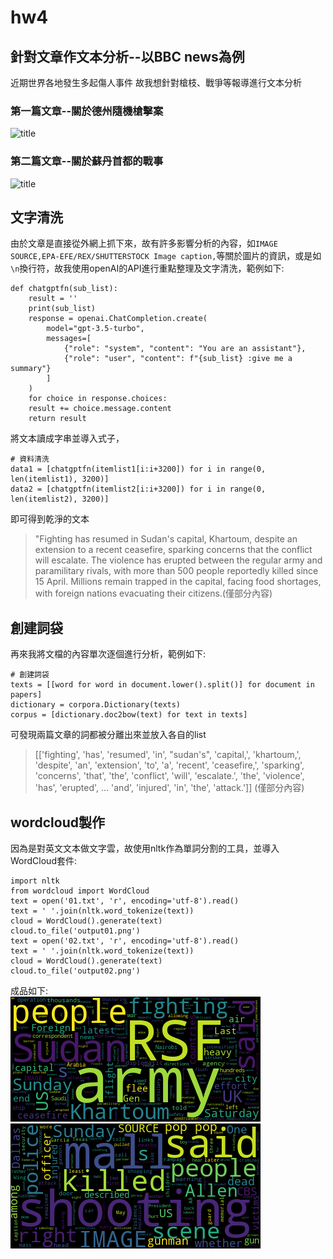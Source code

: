 # hw4
## 針對文章作文本分析--以BBC news為例

近期世界各地發生多起傷人事件
故我想針對槍枝、戰爭等報導進行文本分析
### 第一篇文章--關於德州隨機槍擊案
![](https:// "title")
### 第二篇文章--關於蘇丹首都的戰事
![](https:// "title")

## 文字清洗
由於文章是直接從外網上抓下來，故有許多影響分析的內容，如`IMAGE SOURCE,EPA-EFE/REX/SHUTTERSTOCK
Image caption,`等關於圖片的資訊，或是如`\n`換行符，故我使用openAI的API進行重點整理及文字清洗，範例如下:   
```
def chatgptfn(sub_list):
    result = ''
    print(sub_list)
    response = openai.ChatCompletion.create(
        model="gpt-3.5-turbo",
        messages=[
            {"role": "system", "content": "You are an assistant"},
            {"role": "user", "content": f"{sub_list} :give me a summary"}
        ]
    )
    for choice in response.choices:
    result += choice.message.content
    return result
```
將文本讀成字串並導入式子，
```
# 資料清洗
data1 = [chatgptfn(itemlist1[i:i+3200]) for i in range(0, len(itemlist1), 3200)]
data2 = [chatgptfn(itemlist2[i:i+3200]) for i in range(0, len(itemlist2), 3200)]
```
即可得到乾淨的文本
> "Fighting has resumed in Sudan's capital, Khartoum, despite an extension to a recent ceasefire, sparking concerns that the conflict will escalate. The violence has erupted between the regular army and paramilitary rivals, with more than 500 people reportedly killed since 15 April. Millions remain trapped in the capital, facing food shortages, with foreign nations evacuating their citizens.(僅部分內容)

## 創建詞袋
再來我將文檔的內容單次逐個進行分析，範例如下:
```
# 創建詞袋
texts = [[word for word in document.lower().split()] for document in papers]
dictionary = corpora.Dictionary(texts)
corpus = [dictionary.doc2bow(text) for text in texts]
```
可發現兩篇文章的詞都被分離出來並放入各自的list
> [['fighting',
  'has',
  'resumed',
  'in',
  "sudan's",
  'capital,',
  'khartoum,',
  'despite',
  'an',
  'extension',
  'to',
  'a',
  'recent',
  'ceasefire,',
  'sparking',
  'concerns',
  'that',
  'the',
  'conflict',
  'will',
  'escalate.',
  'the',
  'violence',
  'has',
  'erupted',
...
  'and',
  'injured',
  'in',
  'the',
  'attack.']] (僅部分內容)

## wordcloud製作
因為是對英文文本做文字雲，故使用nltk作為單詞分割的工具，並導入WordCloud套件:
```
import nltk
from wordcloud import WordCloud
text = open('01.txt', 'r', encoding='utf-8').read()
text = ' '.join(nltk.word_tokenize(text))
cloud = WordCloud().generate(text)
cloud.to_file('output01.png')
text = open('02.txt', 'r', encoding='utf-8').read()
text = ' '.join(nltk.word_tokenize(text))
cloud = WordCloud().generate(text)
cloud.to_file('output02.png')
```
成品如下:  
![image](https://github.com/flin1206/PL/blob/main/HW4/output01.png)  
![image](https://github.com/flin1206/PL/blob/main/HW4/output02.png)
